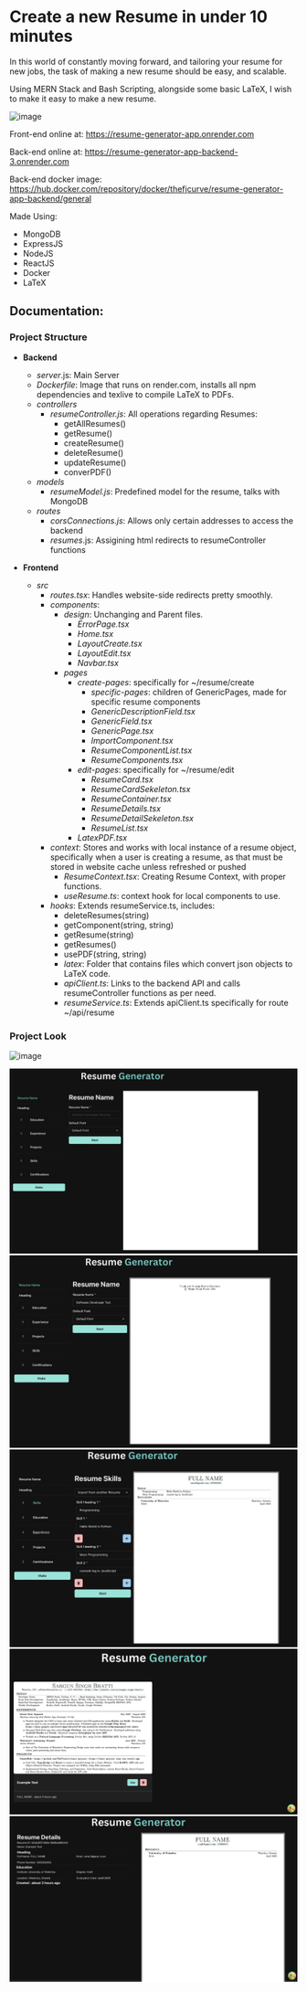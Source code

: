 # Create a new Resume in under 10 minutes

In this world of constantly moving forward, and tailoring your resume for new jobs, the task of making a new resume should be easy, and scalable.

Using MERN Stack and Bash Scripting, alongside some basic LaTeX, I wish to make it easy to make a new resume. 

<img width="856" alt="image" src="https://github.com/TheFJcurve/resume-generator-app/assets/72266893/eb10a794-c916-458b-bb42-e51493120ab3">

Front-end online at: https://resume-generator-app.onrender.com

Back-end online at: https://resume-generator-app-backend-3.onrender.com

Back-end docker image: https://hub.docker.com/repository/docker/thefjcurve/resume-generator-app-backend/general

Made Using: 
 - MongoDB
 - ExpressJS
 - NodeJS
 - ReactJS
 - Docker
 - LaTeX

## Documentation:

### Project Structure

 - **Backend**
   - *server*.js: Main Server
   - *Dockerfile*: Image that runs on render.com, installs all npm dependencies and texlive to compile LaTeX to PDFs.
   - *controllers*
     - *resumeController.js*: All operations regarding Resumes:
       -  getAllResumes()
       -  getResume()
       -  createResume()
       -  deleteResume()
       -  updateResume()
       -  converPDF()
   - *models*
     - *resumeModel.js*: Predefined model for the resume, talks with MongoDB
   - *routes*
     - *corsConnections.js*: Allows only certain addresses to access the backend
     - *resumes*.js: Assigining html redirects to resumeController functions

- **Frontend**
  - *src*
    - *routes.tsx*: Handles website-side redirects pretty smoothly.
    - *components*:
      - *design*: Unchanging and Parent files.
        - *ErrorPage.tsx*
        - *Home.tsx*
        - *LayoutCreate.tsx*
        - *LayoutEdit.tsx*
        - *Navbar.tsx*
      - *pages*
        - *create-pages*: specifically for ~/resume/create
          - *specific-pages*: children of GenericPages, made for specific resume components
          - *GenericDescriptionField.tsx*
          - *GenericField.tsx*
          - *GenericPage.tsx*
          - *ImportComponent.tsx*
          - *ResumeComponentList.tsx*
          - *ResumeComponents.tsx*
        - *edit-pages*: specifically for ~/resume/edit
          - *ResumeCard.tsx*
          - *ResumeCardSekeleton.tsx*
          - *ResumeContainer.tsx*
          - *ResumeDetails.tsx*
          - *ResumeDetailSekeleton.tsx*
          - *ResumeList.tsx*
        - *LatexPDF.tsx*
    - *context*: Stores and works with local instance of a resume object, specifically when a user is creating a resume, as that must be stored in website cache unless refreshed or pushed
      - *ResumeContext.tsx*: Creating Resume Context, with proper functions.
      - *useResume.ts*: context hook for local components to use.
    - *hooks*: Extends resumeService.ts, includes:
      - deleteResumes(string)
      - getComponent(string, string)
      - getResume(string)
      - getResumes()
      - usePDF(string, string)
      - *latex*: Folder that contains files which convert json objects to LaTeX code.
      - *apiClient.ts*: Links to the backend API and calls resumeController functions as per need.
      - *resumeService.ts*: Extends apiClient.ts specifically for route ~/api/resume

### Project Look 


<img width="856" alt="image" src="https://github.com/TheFJcurve/resume-generator-app/assets/72266893/eb10a794-c916-458b-bb42-e51493120ab3">

![Create Page when Blank](project-images/createBlank.png)
![Create Page when Name Fileld](project-images/createInitial.png)
![Create Page when Filled](project-images/createFinal.png)
![Edit Page Resume List](project-images/editResumeList.png)
![Edit Page Resume Details](project-images/editResumeDetails.png)